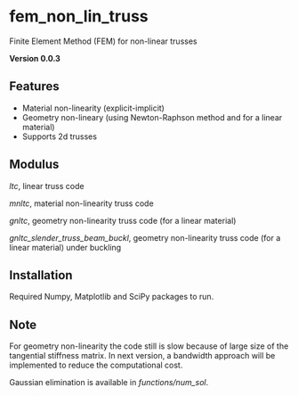 # fem_non_lin_truss
Finite Element Method (FEM) for non-linear trusses

**Version 0.0.3**

## Features
- Material non-linearity (explicit-implicit)
- Geometry non-lineary (using Newton-Raphson method and for a linear material)
- Supports 2d trusses

## Modulus
*ltc*, linear truss code

*mnltc*, material non-linearity truss code 

*gnltc*, geometry non-linearity truss code (for a linear material)

*gnltc_slender_truss_beam_buckl*, geometry non-linearity truss code (for a linear material) under buckling

## Installation
Required Numpy, Matplotlib and SciPy packages to run.

## Note
For geometry non-linearity the code still is slow because of large size of the tangential stiffness matrix. In next version, a bandwidth approach will be implemented to reduce the computational cost.

Gaussian elimination is available in *functions/num_sol*.

